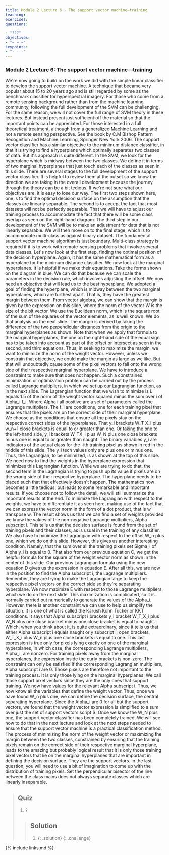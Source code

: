 ```yaml
---
title: Module 2 Lecture 6 - The support vector machine—training
teaching: 
exercises: 
questions:

- "???"
objectives:
- "= = ="
keypoints:
- "- - -"
---
```

### Module 2 Lecture 6: The support vector machine—training

We're now going to build on the work we did with the simple linear classifier to develop the support vector machine. A technique that became very popular about 15 to 20 years ago and is still regarded by some as the benchmark classifier for hyperspectral imagery. For those who come from a remote sensing background rather than from the machine learning community, following the full development of the SVM can be challenging. For the same reason, we will not cover the full range of SVM theory in these lectures. But instead present just sufficient off the material so that the important points can be appreciated. For those interested in a full theoretical treatment, although from a generalized Machine Learning and not a remote sensing perspective. See the book by C.M Bishop Pattern Recognition and Machine Learning, Springer New York 2006. The support vector classifier has a similar objective to the minimum distance classifier, in that it is trying to find a hyperplane which optimally separates two classes of data. But it's approach is quite different. In the SVM, we look for the hyperplane which is midway between the two classes. We define it in terms of two marginal hyperplanes that just touch each of the classes as seen in this slide. There are several stages to the full development of the support vector classifier. It is helpful to review them at the outset so we know the direction we are taking in the overall development because the journey through the theory can be a bit tedious. If we're not sure what our objectives are, it is easy to lose our way. The first two steps shown here, one is to find the optimal decision surface on the assumption that the classes are linearly separable. The second is to accept the fact that most datasets will not be perfectly separable. That we will have to adjust our training process to accommodate the fact that there will be some class overlap as seen on the right-hand diagram. The third step in our development of the SVM will be to make an adjustment for data that is not linearly separable. We will then move on to the final stage, which is to accommodate multi-class as against binary dataset. The fundamental support vector machine algorithm is just boundary. Multi-class strategy is required if it is to work with remote-sensing problems that involve several data classes. Let's now look at the first step, finding the optimal position of the decision hyperplane. Again, it has the same mathematical form as a hyperplane for the minimum distance classifier. We now look at the marginal hyperplanes. It is helpful if we make their equations. Take the forms shown on the diagram in blue. We can do that because we can scale the parameters in the decision rule, which involves adjusting the offset. We now need an objective that will lead us to the best hyperplane. We adopted a goal of finding the hyperplane, which is midway between the two marginal hyperplanes, which are furthest apart. That is, they have the greatest margin between them. From vector algebra, we can show that the margin is given by the expression on this slide, where the norm of the vector W is the size of the bit vector. We use the Euclidean norm, which is the square root of the sum of the squares of the vector elements, as is well known. We do that analysis on the next slide. The margin is derived by taking the difference of the two perpendicular distances from the origin to the marginal hyperplanes as shown. Note that when we apply that formula to the marginal hyperplanes, the one on the right-hand side of the equal sign has to be taken into account as part of the offset or intersect as seen in the second, and third equations. Thus, in seeking to maximize the margin, we want to minimize the norm of the weight vector. However, unless we constrain that objective, we could make the margin as large as we like. But that will undoubtedly cause some of the pixel vectors to fall onto the wrong side of their respective marginal hyperplane. We have to introduce a constraint to make sure that does not happen. Such a constrained minimization or optimization problem can be carried out by the process called Lagrange multipliers, in which we set up our Lagrangian function, as in the next slide. The Lagrangian function that we wish to minimize is L equals 1.5 of the norm of the weight vector squared minus the sum over i of Alpha_i f_i. Where Alpha i all positive are a set of parameters called the Lagrange multipliers. The f_i are conditions, one for each training pixel that ensures that the pixels are on the correct side of their marginal hyperplane. We choose as the conditions that ensure all the pixels stay on the respective correct sides of the hyperplanes. That y_i brackets W_T X_I plus w_n+1 close brackets is equal to or greater than one. Or taking the one to the left-hand side, y_i brackets W_TX_i plus W_N plus one close brackets minus one is equal to or greater than naught. The binary variables y_i are indicators of the actual class for the -ith training pixel as shown in red in the middle of this slide. The y_i tech values only are plus one or minus one. Thus, the Lagrangian, to be minimized, is as shown at the top of this slide. We need now to find the weights in the hyperplane expression that minimizes this Lagrangian function. While we are trying to do that, the second term in the Lagrangian is trying to push up its value if pixels are on the wrong side of their respective hyperplane. The hyperplane needs to be placed such that that effectively doesn't happen. The mathematics now becomes a little tedious, but leads to some remarkable and important results. If you choose not to follow the detail, we will still summarize the important results at the end. To minimize the Lagrangian with respect to the weights, we have to differentiate it as seen here, making use of the fact that we can express the vector norm in the form of a dot product, that is w transpose w. The result shows us that we can find a set of weights provided we know the values of the non-negative Lagrange multipliers, Alpha subscript i. This tells us that the decision surface is found from the set of training pixels and their classes, as is usual in the training of any classifier. We also have to minimize the Lagrangian with respect to the offset W_n plus one, which we do on this slide. However, this gives us another interesting condition. Namely, that the sum over all the training pixels set Sigma_i of Alpha y_i is equal to 0. That also from our previous equation C, we get the helpful formula for the square of the weight vector norm as shown in the center of this slide. Our previous Lagrangian formula using the new equation D gives us the expression in equation E. After all this, we are now in the position to find the Alpha subscript i, the Lagrange multipliers. Remember, they are trying to make the Lagrangian large to keep the respective pixel vectors on the correct side so they're separating hyperplane. We now maximize E with respect to those Lagrange multipliers, which we do on the next slide. This maximization is complicated, so it is normally carried out numerically to generate the values of the Alpha_i. However, there is another constraint we can use to help us simplify the situation. It is one of what is called the Karush Kuhn Tucker or KKT conditions. It says that Alpha subscript i brackets y_i bracket W_T_X_i plus W_N plus one close bracket minus one close bracket is equal to naught. Which, when you think about it, is quite extraordinary, since it tells us that either Alpha subscript i equals naught or y subscript i, open brackets, W_T_X_i plus W_n plus one close brackets is equal to one. This last expression is true only for pixels lying exactly on one of the marginal hyperplanes, in which case, the corresponding Lagrange multipliers, Alpha_i, are nonzero. For training pixels away from the marginal hyperplanes, the expression inside the curly brackets is non-zero. The constraint can only be satisfied if the corresponding Lagrangian multipliers, Alpha subscript i are 0. Those pixels are therefore not important to the training process. It is only those lying on the marginal hyperplanes. We call those support pixel vectors since they are the only ones that support training. We now have values for the relevant Alpha subscript i. Thus, we now know all the variables that define the weight vector. Thus, once we have found W_n plus one, we can define the decision surface, the central separating hyperplane. Since the Alpha_i are 0 for all but the support vectors, we found that the weight vector expression is simplified to a sum over just the set of support vectors script S. Once we know the W_N plus one, the support vector classifier has been completely trained. We will see how to do that in the next lecture and look at the next steps needed to ensure that the support vector machine is a practical classification method. The process of minimizing the norm of the weight vector or maximizing the margin between the two classes, constrained by ensuring that the training pixels remain on the correct side of their respective marginal hyperplane, leads to the amazing but probably logical result that it is only those training pixel vectors that lie on the marginal hyperplanes that are important in defining the decision surface. They are the support vectors. In the last question, you will need to use a bit of imagination to come up with the distribution of training pixels. Set the perpendicular bisector of the line between the class mains does not always separate classes which are linearly inseparable. 

> ## Quiz
>
> 1. ?
>
> > ## Solution
> >
> > 1. 
> >    {: .solution}
> >    {: .challenge}

{% include links.md %}